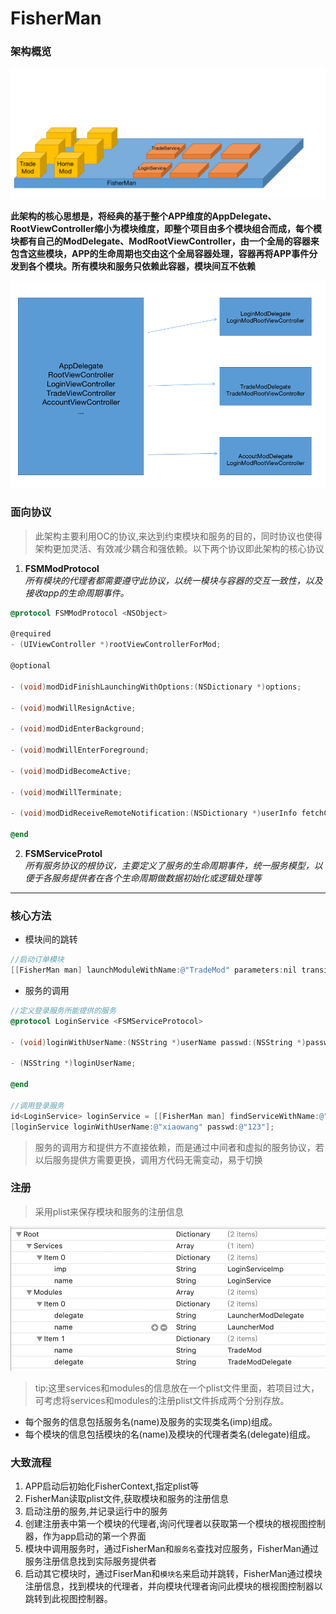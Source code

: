 # FisherMan

### 架构概览

![FisherMan](https://github.com/Geforceyu/FisherMan/blob/master/ReadmeSource/main.png)


**此架构的核心思想是，将经典的基于整个APP维度的AppDelegate、RootViewController缩小为模块维度，即整个项目由多个模块组合而成，每个模块都有自己的ModDelegate、ModRootViewController，由一个全局的容器来包含这些模块，APP的生命周期也交由这个全局容器处理，容器再将APP事件分发到各个模块。所有模块和服务只依赖此容器，模块间互不依赖**

![](https://github.com/Geforceyu/FisherMan/blob/master/ReadmeSource/modules.png)

### 面向协议
>此架构主要利用OC的协议,来达到约束模块和服务的目的，同时协议也使得架构更加灵活、有效减少耦合和强依赖。以下两个协议即此架构的核心协议

1. **FSMModProtocol**<br/>
*所有模块的代理者都需要遵守此协议，以统一模块与容器的交互一致性，以及接收app的生命周期事件。*
```Objective-C
@protocol FSMModProtocol <NSObject>

@required
- (UIViewController *)rootViewControllerForMod;

@optional

- (void)modDidFinishLaunchingWithOptions:(NSDictionary *)options;

- (void)modWillResignActive;

- (void)modDidEnterBackground;

- (void)modWillEnterForeground;

- (void)modDidBecomeActive;

- (void)modWillTerminate;

- (void)modDidReceiveRemoteNotification:(NSDictionary *)userInfo fetchCompletionHandler:(void (^)(UIBackgroundFetchResult))completionHandler;

@end
```

2. **FSMServiceProtol**<br/>
*所有服务协议的根协议，主要定义了服务的生命周期事件，统一服务模型，以便于各服务提供者在各个生命周期做数据初始化或逻辑处理等*


-----------------------------
### 核心方法

- 模块间的跳转
```Objective-C
//启动订单模块
[[FisherMan man] launchModuleWithName:@"TradeMod" parameters:nil transition:FMModTransitionTypePush];
```

- 服务的调用
```Objective-C
//定义登录服务所能提供的服务
@protocol LoginService <FSMServiceProtocol>

- (void)loginWithUserName:(NSString *)userName passwd:(NSString *)passwd;

- (NSString *)loginUserName;

@end

//调用登录服务
id<LoginService> loginService = [[FisherMan man] findServiceWithName:@"LoginService"];
[loginService loginWithUserName:@"xiaowang" passwd:@"123"];
```
>服务的调用方和提供方不直接依赖，而是通过中间者和虚拟的服务协议，若以后服务提供方需要更换，调用方代码无需变动，易于切换



### 注册

> 采用plist来保存模块和服务的注册信息

![](https://github.com/Geforceyu/FisherMan/blob/master/ReadmeSource/profile.png)

> tip:这里services和modules的信息放在一个plist文件里面，若项目过大，可考虑将services和modules的注册plist文件拆成两个分别存放。
- 每个服务的信息包括服务名(name)及服务的实现类名(imp)组成。
- 每个模块的信息包括模块的名(name)及模块的代理者类名(delegate)组成。

### 大致流程
1. APP启动后初始化FisherContext,指定plist等
2. FisherMan读取plist文件,获取模块和服务的注册信息
2. 启动注册的服务,并记录运行中的服务
3. 创建注册表中第一个模块的代理者,询问代理者以获取第一个模块的根视图控制器，作为app启动的第一个界面
4. 模块中调用服务时，通过FisherMan和`服务名`查找对应服务，FisherMan通过服务注册信息找到实际服务提供者
5. 启动其它模块时，通过FiserMan和`模块名`来启动并跳转，FisherMan通过模块注册信息，找到模块的代理者，并向模块代理者询问此模块的根视图控制器以跳转到此视图控制器。








